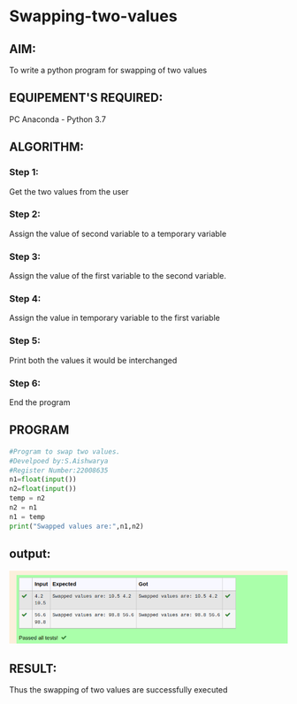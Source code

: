 # Swapping-two-values
## AIM:
To write a python program for swapping of two values
## EQUIPEMENT'S REQUIRED: 
PC
Anaconda - Python 3.7
## ALGORITHM: 
### Step 1:
Get the two values from the user
### Step 2: 
Assign the value of second variable to a temporary variable 
### Step 3: 
Assign the value of the first variable to the second variable.
### Step 4:  
Assign the value in temporary variable to the first variable
### Step 5: 
Print both the values it would be interchanged
### Step 6: 
End the program
## PROGRAM
```py
#Program to swap two values.
#Develpoed by:S.Aishwarya
#Register Number:22008635
n1=float(input())
n2=float(input())
temp = n2
n2 = n1
n1 = temp
print("Swapped values are:",n1,n2)
```
## output:
![output](/swapping%20of%202variables.png)


## RESULT:
Thus the swapping of two values are successfully executed



